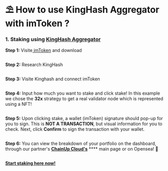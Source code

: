 # ⛱ How to use KingHash Aggregator with imToken ?

### 1.  Staking using [KingHash Aggregator](https://www.kinghash.com/)

**Step 1:**  Visite[ imToken](https://token.im/) and download

<figure><img src="../../.gitbook/assets/771d7a70dcd312df7ebc6a152a97398.png" alt=""><figcaption></figcaption></figure>

**Step 2:**  Research KingHash

<figure><img src="../../.gitbook/assets/image (3).png" alt=""><figcaption></figcaption></figure>

**Step 3:** Visite Kinghash and connect imToken

<figure><img src="../../.gitbook/assets/image (7).png" alt=""><figcaption></figcaption></figure>

**Step 4:** Input how much you want to stake and click stake! In this example we chose the **32x** strategy to get a real validator node which is represented using a NFT!

<figure><img src="../../.gitbook/assets/4ce2cc2ff9c9f62161166b9fc16a542.png" alt=""><figcaption></figcaption></figure>

**Step 5:** Upon clicking stake, a wallet (imToken) signature should pop-up for you to sign. This is **NOT A TRANSACTION**, but visual information for you to check. Next, click **Confirm** to sign the transaction with your wallet.

<figure><img src="../../.gitbook/assets/5dc83d3e99c523d3c716b2c0b157048.png" alt=""><figcaption></figcaption></figure>

**Step 6:** You can view the breakdown of your portfolio on the dashboard, through our partner's [**ChainUp Cloud's**](https://cloud.chainup.com/app/eth2.0) **** main page or on Opensea! :ship:

<figure><img src="../../.gitbook/assets/415add8b4ff33203135848cc68ebc63.png" alt=""><figcaption></figcaption></figure>

****[**Start staking here now!**](https://www.kinghash.com/)****
